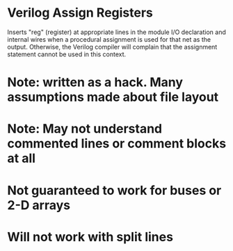 # Verilog Assign Registers

Inserts "reg" (register) at appropriate lines in the module I/O declaration and internal wires
when a procedural assignment is used for that net as the output. Otherwise, the Verilog compiler will complain that the
assignment statement cannot be used in this context.

# Note: written as a hack. Many assumptions made about file layout
# Note: May not understand commented lines or comment blocks at all
# Not guaranteed to work for buses or 2-D arrays
# Will not work with split lines
